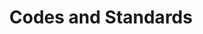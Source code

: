 ---
layout: docs
title: Codes and Standards
prev_section: home
next_section: installation
permalink: /ee/pa-codes/
---